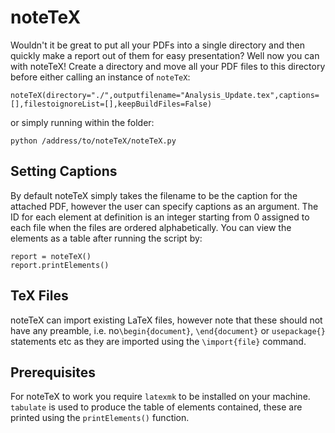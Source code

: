 # noteTeX
Wouldn't it be great to put all your PDFs into a single directory and then quickly make a report out of them for easy presentation? Well now you can with noteTeX! Create a directory and move all your PDF files to this directory before either calling an instance of `noteTeX`:
```
noteTeX(directory="./",outputfilename="Analysis_Update.tex",captions=[],filestoignoreList=[],keepBuildFiles=False)
```
or simply running within the folder:
```
python /address/to/noteTeX/noteTeX.py
```

## Setting Captions

By default noteTeX simply takes the filename to be the caption for the attached PDF, however the user can specify captions as an argument. The ID for each element at definition is an integer starting from 0 assigned to each file when the files are ordered alphabetically. You can view the elements as a table after running the script by:
```
report = noteTeX()
report.printElements()
```

## TeX Files

noteTeX can import existing LaTeX files, however note that these should not have any preamble, i.e. no`\begin{document}`, `\end{document}` or `usepackage{}` statements etc as they are imported using the `\import{file}` command.

## Prerequisites
For noteTeX to work you require `latexmk` to be installed on your machine. `tabulate` is used to produce the table of elements contained, these are printed using the `printElements()` function.

